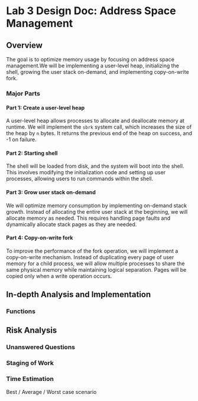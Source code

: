 # Lab 3 Design Doc: Address Space Management

## Overview

The goal is to optimize memory usage by focusing on address space management.We will be implementing a user-level heap, initializing the shell, growing the user stack on-demand, and implementing copy-on-write fork.


### Major Parts

#### Part 1: Create a user-level heap

A user-level heap allows processes to allocate and deallocate memory at runtime. We will implement the `sbrk` system call, which increases the size of the heap by `n` bytes. It returns the previous end of the heap on success, and -1 on failure.

#### Part 2: Starting shell
The shell will be loaded from disk, and the system will boot into the shell. This involves modifying the initialization code and setting up user processes, allowing users to run commands within the shell.

#### Part 3: Grow user stack on-demand
We will optimize memory consumption by implementing on-demand stack growth. Instead of allocating the entire user stack at the beginning, we will allocate memory as needed. This requires handling page faults and dynamically allocate stack pages as they are needed.

#### Part 4: Copy-on-write fork
To improve the performance of the fork operation, we will implement a copy-on-write mechanism. Instead of duplicating every page of user memory for a child process, we will allow multiple processes to share the same physical memory while maintaining logical separation. Pages will be copied only when a write operation occurs.


## In-depth Analysis and Implementation

### Functions


## Risk Analysis

### Unanswered Questions


### Staging of Work


### Time Estimation
Best / Average / Worst case scenario
